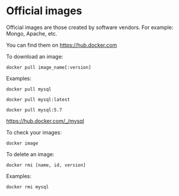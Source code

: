 # Official images

Official images are those created by software vendors. For example: Mongo, Apache, etc.

You can find them on https://hub.docker.com

To download an image:

`docker pull image_name[:version]`

Examples:

`docker pull mysql`

`docker pull mysql:latest`

`docker pull mysql:5.7`

https://hub.docker.com/_/mysql

To check your images:

`docker image`

To delete an image:

`docker rmi [name, id, version]`

Examples:

`docker rmi mysql`

